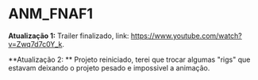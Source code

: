 # ANM_FNAF1

**Atualização 1:**
Trailer finalizado, link: https://www.youtube.com/watch?v=Zwq7d7c0Y_k.

**Atualização 2: **
Projeto reiniciado, terei que trocar algumas "rigs" que estavam deixando o projeto pesado e impossivel a animação.
